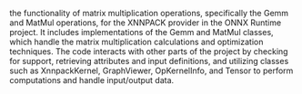 the functionality of matrix multiplication operations, specifically the Gemm and MatMul operations, for the XNNPACK provider in the ONNX Runtime project. It includes implementations of the Gemm and MatMul classes, which handle the matrix multiplication calculations and optimization techniques. The code interacts with other parts of the project by checking for support, retrieving attributes and input definitions, and utilizing classes such as XnnpackKernel, GraphViewer, OpKernelInfo, and Tensor to perform computations and handle input/output data.